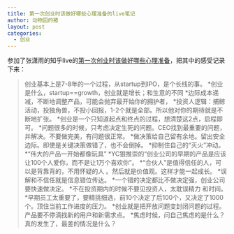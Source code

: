```yaml
---
title: 第一次创业时该做好哪些心理准备的live笔记
author: 动物园的猪
layout: post
categories:
  - 创业
---
```


参加了张潇雨的知乎live的[第一次创业时该做好哪些心理准备](https://www.zhihu.com/lives/772383687122640896)，把其中的感受记录下来：

>创业基本上是7-8年的一个过程，从startup到IPO，是个长线的事。
>*创业是什么，startup==growth，创业就是增长；和生意的不同
>*边际成本递减，不断地调整产品，可能会抛弃最开始你的拥护者，
>*投资人逻辑：捕鲸活动，投独角兽，不投小回报，1-2个就是全部。所以他对你的期待就是不断地扩张。
>*创业是一个只知道起点和终点的过程，想清楚这2点，启程即可。
>*问题很多的时候，只考虑决定生死的问题。CEO找到最重要的问题，并解决。不要做完美，有问题很正常。
>*做决策给自己留有余地。留出安全边际。即使是关键决策做错了，也不会倒掉。
>*抑制住自己的“灭火”冲动。
>*“伟大的产品一开始都像玩具”
>*YC狠推崇的“创业公司的早期的产品是应该让100个人爱你，而不是让1万个喜欢你”。
>*“合伙人”是值得信任的人，可以是背靠背的，不用怀疑的人 。然后就是价值观。这样才能一起成长。
>*误解和不信任就是信息错位传达。
>*一个错的决定都比不做决定强，创业公司要快速做决定。
>*不在投资期内的时候不要见投资人，太耽误精力     和时间。
>*早期员工太重要了，要精挑细选，前10个决定了后100个，又决定了1000个。顶住当前工作进度的压力。
>*创业就是把开放问题变封闭问题的过程。产品要不停滴找新的用户和新需求点。
>*焦虑时候，问自己焦虑的是什么？真的发生了，最差的情况是什么？
